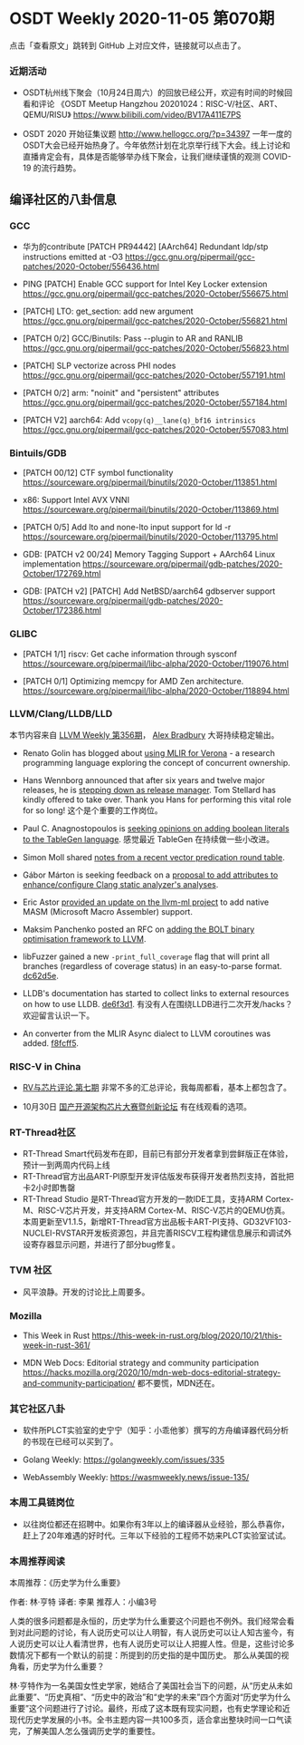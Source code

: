 # OSDT Weekly 2020-11-05 第070期

点击「查看原文」跳转到 GitHub 上对应文件，链接就可以点击了。

### 近期活动

- OSDT杭州线下聚会（10月24日周六）的回放已经公开，欢迎有时间的时候回看和评论
  《OSDT Meetup Hangzhou 20201024：RISC-V/社区、ART、QEMU/RISU》
  https://www.bilibili.com/video/BV17A411E7PS

- OSDT 2020 开始征集议题
  http://www.hellogcc.org/?p=34397
  一年一度的OSDT大会已经开始热身了。今年依然计划在北京举行线下大会。线上讨论和直播肯定会有，具体是否能够举办线下聚会，让我们继续谨慎的观测 COVID-19 的流行趋势。

## 编译社区的八卦信息

### GCC

- 华为的contribute
  [PATCH PR94442] [AArch64] Redundant ldp/stp instructions emitted at -O3
  https://gcc.gnu.org/pipermail/gcc-patches/2020-October/556436.html

- PING [PATCH] Enable GCC support for Intel Key Locker extension
  https://gcc.gnu.org/pipermail/gcc-patches/2020-October/556675.html

- [PATCH] LTO: get_section: add new argument
  https://gcc.gnu.org/pipermail/gcc-patches/2020-October/556821.html

- [PATCH 0/2] GCC/Binutils: Pass --plugin to AR and RANLIB
  https://gcc.gnu.org/pipermail/gcc-patches/2020-October/556823.html

- [PATCH] SLP vectorize across PHI nodes
  https://gcc.gnu.org/pipermail/gcc-patches/2020-October/557191.html

- [PATCH 0/2] arm: "noinit" and "persistent" attributes
  https://gcc.gnu.org/pipermail/gcc-patches/2020-October/557184.html

- [PATCH V2] aarch64: Add `vcopy(q)__lane(q)_bf16 intrinsics`
  https://gcc.gnu.org/pipermail/gcc-patches/2020-October/557083.html

### Bintuils/GDB

- [PATCH 00/12] CTF symbol functionality
  https://sourceware.org/pipermail/binutils/2020-October/113851.html

- x86: Support Intel AVX VNNI
  https://sourceware.org/pipermail/binutils/2020-October/113869.html

- [PATCH 0/5] Add lto and none-lto input support for ld -r
  https://sourceware.org/pipermail/binutils/2020-October/113795.html

- GDB: [PATCH v2 00/24] Memory Tagging Support + AArch64 Linux implementation
  https://sourceware.org/pipermail/gdb-patches/2020-October/172769.html

- GDB: [PATCH v2] [PATCH] Add NetBSD/aarch64 gdbserver support
  https://sourceware.org/pipermail/gdb-patches/2020-October/172386.html

### GLIBC  

- [PATCH 1/1] riscv: Get cache information through sysconf
  https://sourceware.org/pipermail/libc-alpha/2020-October/119076.html

- [PATCH 0/1] Optimizing memcpy for AMD Zen architecture.
  https://sourceware.org/pipermail/libc-alpha/2020-October/118894.html

### LLVM/Clang/LLDB/LLD

本节内容来自 [LLVM Weekly 第356期](http://llvmweekly.org/issue/356)，
[Alex Bradbury](https://www.linkedin.com/in/alex-bradbury/) 大哥持续稳定输出。

* Renato Golin has blogged about [using MLIR for Verona](https://systemcall.eu/2020/10/22/on-using-mlir-for-verona/) - a research programming language exploring the concept of concurrent ownership.

* Hans Wennborg announced that after six years and twelve major releases, he is [stepping down as release manager](http://lists.llvm.org/pipermail/llvm-dev/2020-October/145925.html).
  Tom Stellard has kindly offered to take over. Thank you Hans for performing this vital role for so long!
  这个是个重要的工作岗位。


* Paul C. Anagnostopoulos is [seeking opinions on adding boolean literals to the TableGen language](http://lists.llvm.org/pipermail/llvm-dev/2020-October/145935.html).
  感觉最近 TableGen 在持续做一些小改进。

* Simon Moll shared [notes from a recent vector predication round
table](http://lists.llvm.org/pipermail/llvm-dev/2020-October/146006.html).

* Gábor Márton is seeking feedback on a [proposal to add attributes to
enhance/configure Clang static analyzer's
analyses](http://lists.llvm.org/pipermail/cfe-dev/2020-October/067074.html).

* Eric Astor [provided an update on the llvm-ml
project](http://lists.llvm.org/pipermail/llvm-dev/2020-October/146015.html) to
add native MASM (Microsoft Macro Assembler) support.

* Maksim Panchenko posted an RFC on [adding the BOLT binary optimisation
framework to
LLVM](http://lists.llvm.org/pipermail/llvm-dev/2020-October/145902.html).

* libFuzzer gained a new `-print_full_coverage` flag that will print all branches (regardless of coverage status) in an easy-to-parse format.
  [dc62d5e](https://reviews.llvm.org/rGdc62d5ec972).

* LLDB's documentation has started to collect links to external resources on how to use LLDB.
  [de6f3d1](https://reviews.llvm.org/rGde6f3d1c713).
  有没有人在围绕LLDB进行二次开发/hacks？欢迎留言认识一下。

* An converter from the MLIR Async dialect to LLVM coroutines was added.
  [f8fcff5](https://reviews.llvm.org/rGf8fcff5a9d7).

### RISC-V in China

- [RV与芯片评论.第七期](https://mp.weixin.qq.com/s/aE_KqGEKGzs1AD6hpDNbEA)
  非常不多的汇总评论，我每周都看，基本上都包含了。

- 10月30日 [国产开源架构芯片大赛暨创新论坛](https://mp.weixin.qq.com/s/UHenxGy5GBpOSk8Dkbrn7A)
  有在线观看的选项。

### RT-Thread社区
- RT-Thread Smart代码发布在即，目前已有部分开发者拿到尝鲜版正在体验，预计一到两周内代码上线
- RT-Thread官方出品ART-PI原型开发评估版发布获得开发者热烈支持，首批把卡2小时即售罄
- RT-Thread Studio 是RT-Thread官方开发的一款IDE工具，支持ARM Cortex-M、RISC-V芯片开发，并支持ARM Cortex-M、RISC-V芯片的QEMU仿真。本周更新至V1.1.5，新增RT-Thread官方出品板卡ART-PI支持、GD32VF103-NUCLEI-RVSTAR开发板资源包，并且完善RISCV工程构建信息展示和调试外设寄存器显示问题，并进行了部分bug修复。

### TVM 社区

- 风平浪静。开发的讨论比上周要多。

### Mozilla

- This Week in Rust
  https://this-week-in-rust.org/blog/2020/10/21/this-week-in-rust-361/

- MDN Web Docs: Editorial strategy and community participation
  https://hacks.mozilla.org/2020/10/mdn-web-docs-editorial-strategy-and-community-participation/
  都不要慌，MDN还在。

### 其它社区八卦

- 软件所PLCT实验室的史宁宁（知乎：小乖他爹）撰写的方舟编译器代码分析的书现在已经可以买到了。

- Golang Weekly:
  https://golangweekly.com/issues/335

- WebAssembly Weekly:
  https://wasmweekly.news/issue-135/

### 本周工具链岗位

- 以往岗位都还在招聘中。如果你有3年以上的编译器从业经验，那么恭喜你，赶上了20年难遇的好时代。三年以下经验的工程师不妨来PLCT实验室试试。

### 本周推荐阅读

本周推荐：《历史学为什么重要》

作者:  林·亨特
译者: 李果
推荐人：小编3号

人类的很多问题都是永恒的，历史学为什么重要这个问题也不例外。我们经常会看到对此问题的讨论，有人说历史可以让人明智，有人说历史可以让人知古鉴今，有人说历史可以让人看清世界，也有人说历史可以让人把握人性。但是，这些讨论多数情况下都有一个默认的前提：所提到的历史指的是中国历史。
那么从美国的视角看，历史学为什么重要？

林·亨特作为一名美国女性史学家，她结合了美国社会当下的问题，从“历史从未如此重要”、“历史真相”、“历史中的政治”和“史学的未来”四个方面对“历史学为什么重要”这个问题进行了讨论。最终，形成了这本既有现实问题，也有史学理论和近现代历史学发展的小书。全书主题内容一共100多页，适合拿出整块时间一口气读完，了解美国人怎么强调历史学的重要性。